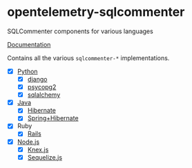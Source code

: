 # opentelemetry-sqlcommenter
SQLCommenter components for various languages

[Documentation](https://google.github.io/sqlcommenter/)

Contains all the various `sqlcommenter-*` implementations.

- [X] [Python](python/sqlcommenter-python/README.md)
    - [X] [django](python/sqlcommenter-python/README.md#django)
    - [X] [psycopg2](python/sqlcommenter-python/README.md#psycopg2)
    - [X] [sqlalchemy](python/sqlcommenter-python/README.md#sqlalchemy)
- [X] [Java](java/sqlcommenter-java/README.md)
    - [X] [Hibernate](java/sqlcommenter-java/README.md#hibernate)
    - [X] [Spring+Hibernate](java/sqlcommenter-java/README.md#spring-hibernate)
- [X] Ruby
    - [X] [Rails](ruby/sqlcommenter-ruby/sqlcommenter_rails/README.md)
- [X] [Node.js](nodejs/sqlcommenter-nodejs/README.md)
    - [X] [Knex.js](nodejs/sqlcommenter-nodejs/packages/sqlcommenter-knex/README.md)
    - [X] [Sequelize.js](nodejs/sqlcommenter-nodejs/packages/sqlcommenter-sequelize/README.md)
